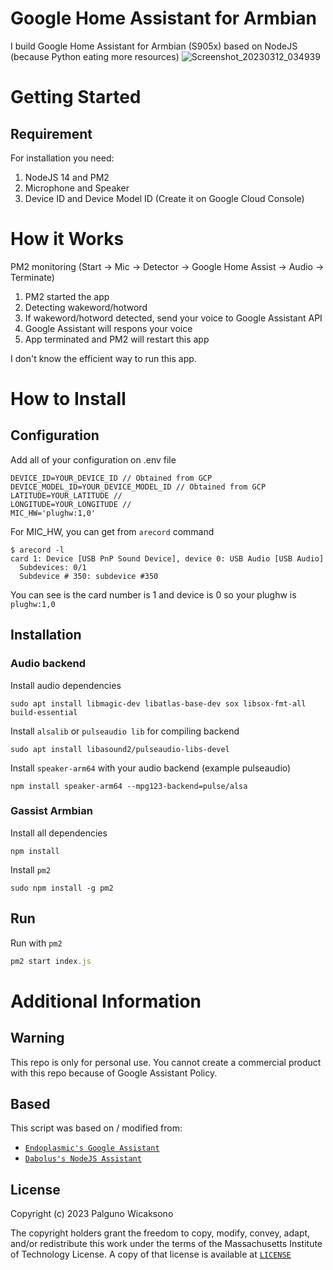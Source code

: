 # Google Home Assistant for Armbian

I build Google Home Assistant for Armbian (S905x) based on NodeJS (because Python eating more resources)
![Screenshot_20230312_034939](https://user-images.githubusercontent.com/19889081/224534942-db2ca585-6c72-4b9b-a0bf-758e10d5451e.png)
# Getting Started

## Requirement 
For installation you need:
1. NodeJS 14 and PM2
2. Microphone and Speaker
3. Device ID and Device Model ID (Create it on Google Cloud Console)


# How it Works

PM2 monitoring (Start -> Mic -> Detector -> Google Home Assist -> Audio -> Terminate)

1. PM2 started the app
2. Detecting wakeword/hotword
3. If wakeword/hotword detected, send your voice to Google Assistant API
4. Google Assistant will respons your voice
5. App terminated and PM2 will restart this app

I don't know the efficient way to run this app.

# How to Install

## Configuration
Add all of your configuration on .env file

```console
DEVICE_ID=YOUR_DEVICE_ID // Obtained from GCP
DEVICE_MODEL_ID=YOUR_DEVICE_MODEL_ID // Obtained from GCP
LATITUDE=YOUR_LATITUDE //
LONGITUDE=YOUR_LONGITUDE // 
MIC_HW='plughw:1,0'
```

For MIC_HW, you can get from `arecord` command
```console
$ arecord -l
card 1: Device [USB PnP Sound Device], device 0: USB Audio [USB Audio]
  Subdevices: 0/1
  Subdevice # 350: subdevice #350
```

You can see is the card number is 1 and device is 0 so your plughw is `plughw:1,0`

## Installation

### Audio backend

Install audio dependencies
```console
sudo apt install libmagic-dev libatlas-base-dev sox libsox-fmt-all build-essential
```

Install `alsalib` or `pulseaudio lib` for compiling backend
```console
sudo apt install libasound2/pulseaudio-libs-devel
```

Install `speaker-arm64` with your audio backend (example pulseaudio)
```console
npm install speaker-arm64 --mpg123-backend=pulse/alsa
```

### Gassist Armbian
Install all dependencies

```console
npm install
```

Install `pm2`

```console
sudo npm install -g pm2
```

## Run
Run with `pm2`
```js 
pm2 start index.js
```

# Additional Information

## Warning
This repo is only for personal use. You cannot create a commercial product with this repo because of Google Assistant Policy.

## Based
This script was based on / modified from:
- [`Endoplasmic's Google Assistant`](https://github.com/endoplasmic/google-assistant)
- [`Dabolus's NodeJS Assistant`](https://github.com/Dabolus/nodejs-assistant)

## License
Copyright (c) 2023 Palguno Wicaksono

The copyright holders grant the freedom to copy, modify, convey, adapt, and/or redistribute this work under the terms of the Massachusetts Institute of Technology License.
A copy of that license is available at [`LICENSE`](https://license.icaksh.my.id/MIT)
